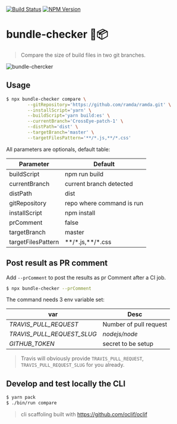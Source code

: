 [![Build Status](https://travis-ci.org/rbelling/bundle-checker.png)](https://travis-ci.org/rbelling/bundle-checker)
[![NPM Version](https://img.shields.io/npm/v/bundle-checker.svg)](https://www.npmjs.com/package/bundle-checker)

# bundle-checker 🔎📦

> Compare the size of build files in two git branches.

![bundle-chercker](https://user-images.githubusercontent.com/6695231/56052681-fa9b7a80-5d49-11e9-9272-0df40920b14e.gif)

## Usage

```bash
$ npx bundle-checker compare \
        --gitRepository='https://github.com/ramda/ramda.git' \
        --installScript='yarn' \
        --buildScript='yarn build:es' \
        --currentBranch='CrossEye-patch-1' \
        --distPath='dist' \
        --targetBranch='master' \
        --targetFilesPattern='**/*.js,**/*.css'
```

All parameters are optionals, default table:

| Parameter          | Default                   |
| ------------------ | ------------------------- |
| buildScript        | npm run build             |
| currentBranch      | current branch detected   |
| distPath           | dist                      |
| gitRepository      | repo where command is run |
| installScript      | npm install               |
| prComment          | false                     |
| targetBranch       | master                    |
| targetFilesPattern | \*\*/\*.js,\*\*/\*.css    |

## Post result as PR comment

Add `--prComment` to post the results as pr Comment after a CI job.

```bash
$ npx bundle-checker --prComment
```

The command needs 3 env variable set:

| var                        | Desc                   |
| -------------------------- | ---------------------- |
| _TRAVIS_PULL_REQUEST_      | Number of pull request |
| _TRAVIS_PULL_REQUEST_SLUG_ | _nodejs/node_          |
| _GITHUB_TOKEN_             | secret to be setup     |

> Travis will obviously provide `TRAVIS_PULL_REQUEST`, `TRAVIS_PULL_REQUEST_SLUG` for you already.

## Develop and test locally the CLI

```bash
$ yarn pack
$ ./bin/run compare
```

> cli scaffoling built with https://github.com/oclif/oclif
